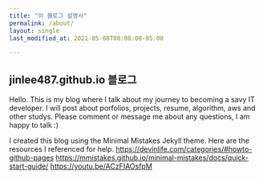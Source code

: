 ```yaml
---
title: "이 블로그 설명서"
permalink: /about/
layout: single
last_modified_at: 2021-05-08T00:08:00-05:00

---
```


## jinlee487.github.io 블로그

Hello. This is my blog where I talk about my journey to becoming a savy IT developer. 
I will post about porfolios, projects, resume, algorithm, aws and other studys.
Please comment or message me about any questions, I am happy to talk :) 

I created this blog using the Minimal Mistakes Jekyll theme. 
Here are the resources I referenced for help. 
<https://devinlife.com/categories/#howto-github-pages>
<https://mmistakes.github.io/minimal-mistakes/docs/quick-start-guide/>
<https://youtu.be/ACzFIAOsfpM>
